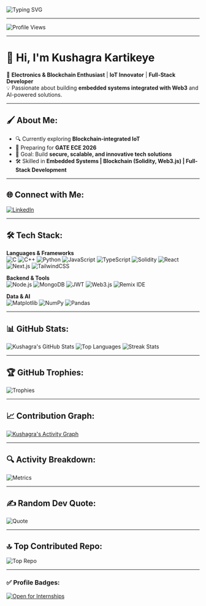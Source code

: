<!-- Animated Banner -->
<img src="https://readme-typing-svg.herokuapp.com?font=Fira+Code&size=26&pause=1000&color=F75C7E&width=600&lines=Hi%2C+I'm+Kushagra+Kartikeye!;Electronics+%26+Blockchain+Enthusiast;IoT+%7C+Web3+%7C+Full-Stack+Developer;Open+to+Internship+Opportunities" alt="Typing SVG" />

---

![Profile Views](https://komarev.com/ghpvc/?username=kushagrakartikeye&label=Profile%20Views&color=blue&style=flat)

---

# 👋 Hi, I'm Kushagra Kartikeye  

🚀 **Electronics & Blockchain Enthusiast** | **IoT Innovator** | **Full-Stack Developer**  
💡 Passionate about building **embedded systems integrated with Web3** and AI-powered solutions.  

---

## 🖌 About Me:
- 🔍 Currently exploring **Blockchain-integrated IoT**  
- 🌱 Preparing for **GATE ECE 2026**  
- 🎯 Goal: Build **secure, scalable, and innovative tech solutions**  
- 🛠 Skilled in **Embedded Systems | Blockchain (Solidity, Web3.js) | Full-Stack Development**  

---

## 🌐 Connect with Me:
[![LinkedIn](https://img.shields.io/badge/LinkedIn-blue?style=for-the-badge&logo=linkedin)](https://www.linkedin.com/in/kushagra-kartikeye-06a270278/)

---

## 🛠 Tech Stack:
**Languages & Frameworks**  
![C](https://img.shields.io/badge/C-00599C?style=for-the-badge&logo=c)
![C++](https://img.shields.io/badge/C++-00599C?style=for-the-badge&logo=cplusplus)
![Python](https://img.shields.io/badge/Python-3776AB?style=for-the-badge&logo=python)
![JavaScript](https://img.shields.io/badge/JavaScript-F7DF1E?style=for-the-badge&logo=javascript)
![TypeScript](https://img.shields.io/badge/TypeScript-3178C6?style=for-the-badge&logo=typescript)
![Solidity](https://img.shields.io/badge/Solidity-363636?style=for-the-badge&logo=solidity)
![React](https://img.shields.io/badge/React-20232A?style=for-the-badge&logo=react)
![Next.js](https://img.shields.io/badge/Next.js-000000?style=for-the-badge&logo=next.js)
![TailwindCSS](https://img.shields.io/badge/Tailwind_CSS-38B2AC?style=for-the-badge&logo=tailwind-css)

**Backend & Tools**  
![Node.js](https://img.shields.io/badge/Node.js-43853D?style=for-the-badge&logo=node.js)
![MongoDB](https://img.shields.io/badge/MongoDB-4EA94B?style=for-the-badge&logo=mongodb)
![JWT](https://img.shields.io/badge/JWT-black?style=for-the-badge&logo=jsonwebtokens)
![Web3.js](https://img.shields.io/badge/Web3.js-F16822?style=for-the-badge&logo=web3.js)
![Remix IDE](https://img.shields.io/badge/Remix%20IDE-0E1128?style=for-the-badge&logo=ethereum)

**Data & AI**  
![Matplotlib](https://img.shields.io/badge/Matplotlib-ffffff?style=for-the-badge&logo=matplotlib&logoColor=blue)
![NumPy](https://img.shields.io/badge/Numpy-013243?style=for-the-badge&logo=numpy)
![Pandas](https://img.shields.io/badge/Pandas-150458?style=for-the-badge&logo=pandas)

---

## 📊 GitHub Stats:
![Kushagra's GitHub Stats](https://github-readme-stats.vercel.app/api?username=kushagrakartikeye&show_icons=true&theme=radical)
![Top Languages](https://github-readme-stats.vercel.app/api/top-langs/?username=kushagrakartikeye&layout=compact&theme=radical)
![Streak Stats](https://github-readme-streak-stats.herokuapp.com/?user=kushagrakartikeye&theme=radical)

---

## 🏆 GitHub Trophies:
![Trophies](https://github-profile-trophy.vercel.app/?username=kushagrakartikeye&theme=radical&margin-w=10&margin-h=10)

---

## 📈 Contribution Graph:
[![Kushagra's Activity Graph](https://github-readme-activity-graph.vercel.app/graph?username=kushagrakartikeye&theme=react-dark)](https://github.com/kushagrakartikeye)

---

## 🔍 Activity Breakdown:
![Metrics](https://github-readme-stats.vercel.app/api/wakatime?username=kushagrakartikeye&layout=compact&theme=radical)

---

## ✍️ Random Dev Quote:
![Quote](https://quotes-github-readme.vercel.app/api?type=horizontal&theme=radical)

---

## 🔝 Top Contributed Repo:
![Top Repo](https://github-contributor-stats.vercel.app/api?username=kushagrakartikeye&limit=5&theme=radical)

---

### ✅ Profile Badges:
[![Open for Internships](https://img.shields.io/badge/Open%20for-Internships-brightgreen?style=for-the-badge)](https://www.linkedin.com/in/kushagra-kartikeye-06a270278/)
